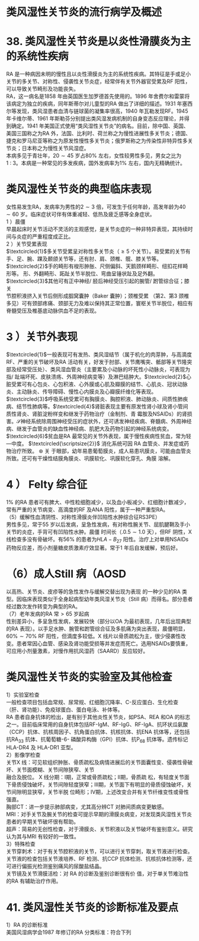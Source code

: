 # 类风湿性关节炎的流行病学及概述  
# 38. 类风湿性关节炎是以炎性滑膜炎为主的系统性疾病  
RA 是一种病因未明的慢性且以炎性滑膜炎为主的系统性疾病。其特征是手或足小关节的多关节、对称性、侵袭性关节炎症，经常伴有关节外器官受累及RF 阳性，可以导致关节畸形及功能丧失。  
RA，这一病名是1858 年由英国医生加罗德首先使用的。1896 年舍费尔和雷蒙将该病定为独立的疾病，同年斯蒂尔对儿童型的RA 做出了详细的描述。1931 年塞西尔等发现，类风湿患者血清与链球菌的凝集率很高，1940 年瓦勒发现RF。1945 年卡维尔蒂、1961 年斯勒芬分别提出类风湿发病机制的自身变态反应理论，并得到确定。1941 年美国正式使用“类风湿性关节炎”的病名。目前，除中国、英国、美国三国称之为RA 外，法国、比利时、荷兰称之为慢性进展性多关节炎；德国、捷克和罗马尼亚等称之为原发性慢性多关节炎；俄罗斯称之为传染性非特异性多关节炎；日本称之为慢性关节风湿症。  
本病多见于青壮年，$20\sim45$ 岁占$80\%$ 左右，女性较男性多见，男女之比为$1~:~3$。本病是一种常见的多发疾病，国外发病率为$1\%$ 左右，国内无精确统计。  
#  类风湿性关节炎的典型临床表现  
女性易发生RA，发病率为男性的$2\sim3$ 倍，可发生于任何年龄，高发年龄为$40\sim60$ 岁。临床症状可伴有体重减轻、低热及疲乏感等全身症状。  
1 ）晨僵  
早晨起床时关节活动不灵活的主观感觉，是关节炎症的一种非特异表现，其持续时间与炎症的严重程度成正比。  
2 ）关节受累表现  
$\textcircled{1}$多关节受累呈对称性多关节炎（$\geqslant5$ 个关节）。易受累的关节有手、足、腕、踝及颞颌关节等，还有肘、肩、颈椎、髋、膝关节等。$\textcircled{2}$手的畸形有梭形肿胀、尺侧偏斜、天鹅颈样畸形、纽扣花样畸形等。 形、外翻畸形、跖趾关节半脱位、弯曲呈锤状趾及足外翻。$\textcircled{3}$其他可有正中神经/ 胫后神经受压引起的腕管/ 跗管综合征；膝关  
节腔积液挤入关节后侧形成腘窝囊肿（Baker 囊肿）；颈椎受累 （第2、第3 颈椎多见）可有颈部疼痛、颈部无力及难以保持其正常位置，寰枢关节半脱位，相应有脊髓受压及椎基底动脉供血不足的表现。  
# 3 ）关节外表现  
$\textcircled{1}$一般表现可有发热、类风湿结节（属于机化的肉芽肿，与高滴度RF、严重的关节破坏及RA 活动有关，好发于肘部、关节鹰嘴突、骶部等关节隆突部及经常受压处）、类风湿血管炎（主要累及小动脉的坏死性小动脉炎，可表现为指/ 趾端坏死、皮肤溃疡、外周神经病变等）及淋巴结肿大。$\textcircled{2}$心脏受累可有心包炎、心包积液、心外膜或心肌及瓣膜的结节、心肌炎、冠状动脉炎、主动脉炎、传导障碍、慢性心内膜炎及心瓣膜纤维化等表现。$\textcircled{3}$呼吸系统受累可有胸膜炎、胸腔积液、肺动脉炎、间质性肺疾病、结节性肺病等。$\textcircled{4}$肾脏表现主要有原发性肾小球及肾小管间质性肾炎、肾脏淀粉样变和继发于药物治疗（金制剂、青 霉胺及NSAIDs）的肾损害。$\mathcal{S}$神经系统除周围神经受压的症状外，还可诱发神经疾病、脊髓病、外周神经病、继发于血管炎的缺血性神经病、肌肥大及药物引起的神经系统病变。$\textcircled{6}$贫血是RA 最常见的关节外表现，属于慢性疾病性贫血，常为轻—中度。 $\textcircled{\scriptsize{2}}$ 消化系统可因 RA  血管炎、并发症或药物治疗所致。 $\circledast$ 关 于眼部，幼年易患葡萄膜炎，成人易患巩膜炎，可能由血管炎所致。还可有干燥性结膜角膜炎、巩膜软化、巩膜软化穿孔、角膜 溶解。  
# 4 ） Felty  综合征  
$1\%$ 的RA 患者可有脾大、中性粒细胞减少，以及血小板减少、红细胞计数减少，常有严重的关节病变、高滴度的RF 及ANA 阳性，属于一种严重型RA。  
（5）缓解性血清阴性、对称性滑膜炎伴凹陷性水肿综合征RS3PE）  
男性多见，常于55 岁以后发病，呈急性发病，有对称性腕关节、屈肌腱鞘及手小关节的炎症，手背可有凹陷性水肿。晨僵 时间长（$.0.5\sim1.0$ 天），但RF 阴性，X 线检查多没有骨破坏。有$56\%$ 的患者为$H L A-B_{27}$ 阳性。治疗上对单用NSAIDs 药物反应差，而小剂量糖皮质激素疗效显著。常于1 年后自发缓解，预后好。  
# （6）成人Still 病（AOSD  
以高热、关节炎、皮疹等的急性发作与缓解交替出现为表现 的一种少见的RA 类型。因临床表现类似于全身起病型幼年类风湿关节炎（Still 病）而得名。部分患者经过数次发作转变为典型的RA。  
（7）老年发病的RA 常$>65$ 岁起病  
性别差异小，多呈急性发病，发展较快（部分以OA 为最初表现，几年后出现典型的RA 表现）。以手足水肿、腕管和跗管综合征及多肌痛为突出表现，晨僵明显，$60\%\sim70\%$ RF 阳性，但滴度多较低。X 线片以骨质疏松为主，很少侵袭性改变。患者常因心血管、感染及肾功能受损等并发症而死亡。选用NSAIDs要慎重，可应用小剂量激素，对慢作用抗风湿药（SAARD）反应较好。  
#  类风湿性关节炎的实验室及其他检查  
1）实验室检查  
一般检查项目包括血常规、尿常规、红细胞沉降率、C-反应蛋白、生化检查（肝、肾功能）、免疫球蛋白、蛋白电泳、补体等。  
RA 患者自身抗体的检出，是有别于其他炎性关节炎，如PSA、REA 和OA 的标志之一。目前临床常用的自身抗体包括RF-IgM、RF-IgG、RF-IgA、抗环状瓜氨酸（CCP）抗体、抗核周因子、抗角蛋白抗体、抗核抗体、抗ENA 抗体等，还包括抗$\mathrm{RA}_{33}$ 抗体、抗葡萄糖-6- 磷酸异构酶（GPI）抗体、抗$\mathrm{{P_{68}}}$ 抗体等。遗传标记 HLA-DR4  及 HLA-DR1  亚型。  
2）影像学检查  
关节X 线：可见软组织肿胀、骨质疏松及病情进展后的关节面囊性变、侵袭性骨破坏、关节面模糊、关节间隙狭窄、关节  
融合及脱位。 X  线分期：Ⅰ期，正常或骨质疏松；Ⅱ期，骨质疏 松，有轻度关节面下骨质侵蚀破坏，关节间隙轻度狭窄；Ⅲ期，关节面下有明显的骨质侵蚀破坏，关节间隙明显狭窄，关节半脱 位畸形；Ⅳ期，上述改变合并有关节纤维变性或骨性强直。  
胸部CT：进一步提示肺部病变，尤其高分辨CT 对肺间质病变更敏感。  
MRI：对手关节及腕关节的检查可提示早期的滑膜炎病变，对发现类风湿性关节炎患者的早期关节破坏很有帮助。  
超声：简易的无创性检查，对于滑膜炎、关节积液以及关节破坏有鉴别意义。研究认为其与MRI 有较好的一致性。  
3）特殊检查  
关节穿刺术：对于有关节腔积液的关节，可以进行关节穿刺，取关节液进行检查。关节液的检查包括关节液培养、RF 检测、抗CCP 抗体检测、抗核抗体检测等，还可进行偏振光检测鉴别痛风的尿酸盐结晶。  
关节镜及关节滑膜活检：对 RA  的诊断及鉴别诊断很有价 值，对于单关节难治性的RA 有辅助治疗作用。  
# 41. 类风湿性关节炎的诊断标准及要点  
1）RA 的诊断标准  
美国风湿病学会1987 年修订的RA 分类标准：符合下列  